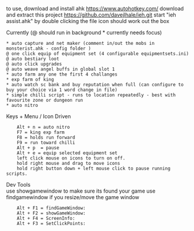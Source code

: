 
to use, download and install ahk https://www.autohotkey.com/
download and extract this project  https://github.com/davejlhale/ieh.git
start "ieh assist.ahk" by double clicking the file icon	
should work out the box 		

Currently 
(@ should run in background * currently needs focus)		
	
	* auto capture and net maker (comment in/out the mobs in monsterist.ahk - config folder )
	@ one click equip of equipment set (4 configurable equipmentsets.ini)
	@ auto bestiary loot
	@ auto click upgrades	
	@ auto weave angel buffs in global slot 1	
	* auto farm any one the first 4 challanges 
	* exp farm of king	
	* auto watch sc bank and buy reputation when full (can configure to buy your choice via 1 word change in file)		
	* simple chilli script - runs to location repeatedly - best with favourite zone or dungeon run 
	* auto nitro

Keys + Menu / Icon Driven	

		Alt + n = auto nitro
		F7 = king exp farm
		F8 = holds run forward
		F9 = run toward chilli 
		Alt + p  = pause	
		Alt + e = equip selected equipment set		
		left click mouse on icons to turn on off.	
		hold right mouse and drag to move icons	
		hold right button down + left mouse click to pause running scripts.	


Dev Tools		
	use showgamewindow to make sure its found your game	
	use findgamewindow if you resize/move the game window	

		Alt + F1 = findGameWindow:
		Alt + F2 = showGameWindow:   
		Alt + F4 = ScreenInfo:
		Alt + F3 = SetClickPoints:

